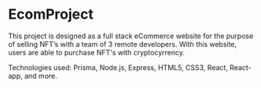 # EcomProject
This project is designed as a full stack eCommerce website for the purpose of selling NFT’s with a team of 3 remote developers. 
With this website, users are able to purchase NFT's with cryptocyrrency.

Technologies used: Prisma, Node.js, Express, HTML5, CSS3, React, React-app, and more.
